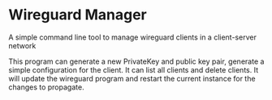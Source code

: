 # Wireguard Manager

A simple command line tool to manage wireguard clients in a client-server
network

This program can generate a new PrivateKey and public key pair, generate a
simple configuration for the client. It can list all clients and delete clients.
It will update the wireguard program and restart the current instance for the
changes to propagate.

